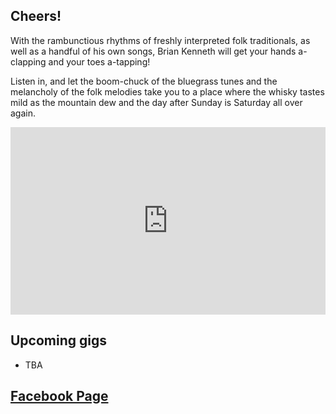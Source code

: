 ## Cheers!

With the rambunctious rhythms of freshly interpreted folk traditionals, as well as a handful of his own songs, Brian Kenneth will get your hands a-clapping and your toes a-tapping!

Listen in, and let the boom-chuck of the bluegrass tunes and the melancholy of the folk melodies take you to a place where the whisky tastes mild as the mountain dew and the day after Sunday is Saturday all over again.

<iframe width="100%" height="300" scrolling="no" frameborder="no" allow="autoplay" src="https://w.soundcloud.com/player/?url=https%3A//api.soundcloud.com/playlists/1021407670&color=%23ff5500&auto_play=false&hide_related=false&show_comments=true&show_user=true&show_reposts=false&show_teaser=true&visual=true"></iframe>

## Upcoming gigs
- TBA

## [Facebook Page](https://facebook.com/BrianKennethMusic/)